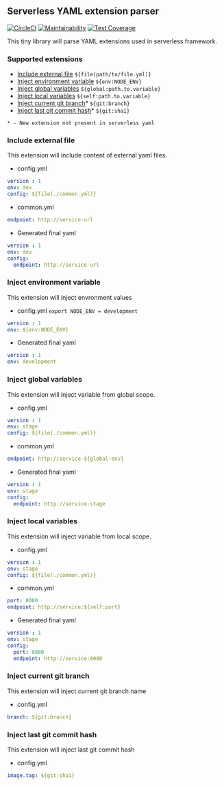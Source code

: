 ## Serverless YAML extension parser 
[![CircleCI]][ci-sls-yaml] [![Maintainability]][codeclimate] [![Test Coverage]][coverage]

This tiny library will parse YAML extensions used in serverless framework.

### Supported extensions
- [Include external file](#include-external-file) `${file(path/to/file.yml)}`
- [Inject environment variable](#inject-environment-variable) `${env:NODE_ENV}`
- [Inject global variables](#inject-global-variables) `${global:path.to.variable}`
- [Inject local variables](#inject-local-variables) `${self:path.to.variable}`
- [Inject current git branch](#inject-current-git-branch)* `${git:branch}`
- [Inject last git commit hash](#inject-last-git-commit-hash)* `${git:sha1}`

`* - New extension not present in serverless yaml`

### Include external file
This extension will include content of external yaml files.

- config.yml
```yaml 
version : 1
env: dev
config: ${file(./common.yml)}
```

- common.yml
```yaml
endpoint: http://service-url
```

- Generated final yaml
```yaml
version : 1
env: dev
config: 
  endpoint: http://service-url
```


### Inject environment variable
This extension will inject envronment values

- config.yml `export NODE_ENV = development`
```yaml 
version : 1
env: ${env:NODE_ENV}
```

- Generated final yaml
```yaml 
version : 1
env: development
```

### Inject global variables
This extension will inject variable from global scope.

- config.yml
```yaml 
version : 1
env: stage
config: ${file(./common.yml)}
```

- common.yml
```yaml
endpoint: http://service-${global:env}
```

- Generated final yaml
```yaml
version : 1
env: stage
config: 
  endpoint: http://service-stage
```

### Inject local variables
This extension will inject variable from local scope.

- config.yml
```yaml 
version : 1
env: stage
config: ${file(./common.yml)}
```

- common.yml
```yaml
port: 8080
endpoint: http://service:${self:port}
```

- Generated final yaml
```yaml
version : 1
env: stage
config: 
  port: 8080
  endpoint: http://service:8080
```

### Inject current git branch 
This extension will inject current git branch name

- config.yml
```yaml 
branch: ${git:branch}
```

### Inject last git commit hash 
This extension will inject last git commit hash

- config.yml
```yaml 
image.tag: ${git:sha1}
```


[CircleCI]:https://circleci.com/gh/01alchemist/sls-yaml/tree/master.svg?style=svg
[ci-sls-yaml]:https://circleci.com/gh/01alchemist/sls-yaml/tree/master
[Maintainability]:https://api.codeclimate.com/v1/badges/d3b19c4c45ebf451faf3/maintainability
[codeclimate]:https://codeclimate.com/github/01alchemist/sls-yaml/maintainability
[Test Coverage]:https://api.codeclimate.com/v1/badges/d3b19c4c45ebf451faf3/test_coverage
[coverage]:https://codeclimate.com/github/01alchemist/sls-yaml/test_coverage
